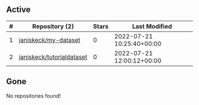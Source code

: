## Active
| # | Repository (2) | Stars | Last Modified |
| --- | --- | --- | --- |
| 1 | [janiskeck/my-dataset](https://gin.g-node.org/janiskeck/my-dataset) | 0 | 2022-07-21 10:25:40+00:00 |
| 2 | [janiskeck/tutorialdataset](https://gin.g-node.org/janiskeck/tutorialdataset) | 0 | 2022-07-21 12:00:12+00:00 |

## Gone
No repositories found!
